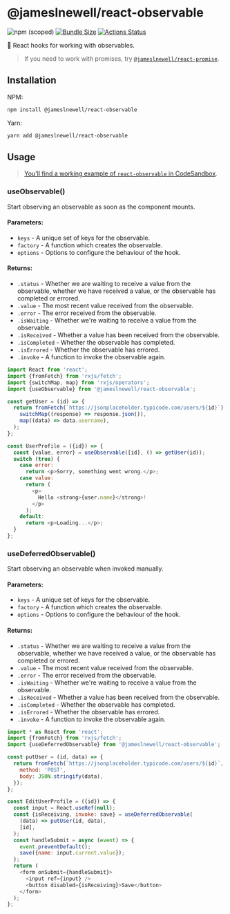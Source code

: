 # @jameslnewell/react-observable

![npm (scoped)](https://img.shields.io/npm/v/@jameslnewell/react-observable.svg)
[![Bundle Size](https://badgen.net/bundlephobia/minzip/@jameslnewell/react-observable)](https://bundlephobia.com/result?p=@jameslnewell/react-observable)
[![Actions Status](https://github.com/jameslnewell/react-observable/workflows/main/badge.svg)](https://github.com/jameslnewell/react-observable/actions)

🎣 React hooks for working with observables.

> If you need to work with promises, try [`@jameslnewell/react-promise`](https://github.com/jameslnewell/react-promise).

## Installation

NPM:

```bash
npm install @jameslnewell/react-observable
```

Yarn:

```bash
yarn add @jameslnewell/react-observable
```

## Usage

> [You'll find a working example of `react-observable` in CodeSandbox](https://codesandbox.io/s/jameslnewellreact-observable-sup96).

### useObservable()

Start observing an observable as soon as the component mounts.

#### Parameters:

- `keys` - A unique set of keys for the observable.
- `factory` - A function which creates the observable.
- `options` - Options to configure the behaviour of the hook.

#### Returns:

- `.status` - Whether we are waiting to receive a value from the observable, whether we have received a value, or the observable has completed or errored.
- `.value` - The most recent value received from the observable.
- `.error` - The error received from the observable.
- `.isWaiting` - Whether we're waiting to receive a value from the observable.
- `.isReceived` - Whether a value has been received from the observable.
- `.isCompleted` - Whether the observable has completed.
- `.isErrored` - Whether the observable has errored.
- `.invoke` - A function to invoke the observable again.

```js
import React from 'react';
import {fromFetch} from 'rxjs/fetch';
import {switchMap, map} from 'rxjs/operators';
import {useObservable} from '@jameslnewell/react-observable';

const getUser = (id) => {
  return fromFetch(`https://jsonplaceholder.typicode.com/users/${id}`).pipe(
    switchMap((response) => response.json()),
    map((data) => data.username),
  );
};

const UserProfile = ({id}) => {
  const {value, error} = useObservable([id], () => getUser(id));
  switch (true) {
    case error:
      return <p>Sorry, something went wrong.</p>;
    case value:
      return (
        <p>
          Hello <strong>{user.name}</strong>!
        </p>
      );
    default:
      return <p>Loading...</p>;
  }
};
```

### useDeferredObservable()

Start observing an observable when invoked manually.

#### Parameters:

- `keys` - A unique set of keys for the observable.
- `factory` - A function which creates the observable.
- `options` - Options to configure the behaviour of the hook.

#### Returns:

- `.status` - Whether we are waiting to receive a value from the observable, whether we have received a value, or the observable has completed or errored.
- `.value` - The most recent value received from the observable.
- `.error` - The error received from the observable.
- `.isWaiting` - Whether we're waiting to receive a value from the observable.
- `.isReceived` - Whether a value has been received from the observable.
- `.isCompleted` - Whether the observable has completed.
- `.isErrored` - Whether the observable has errored.
- `.invoke` - A function to invoke the observable again.

```js
import * as React from 'react';
import {fromFetch} from 'rxjs/fetch';
import {useDeferredObservable} from '@jameslnewell/react-observable';

const putUser = (id, data) => {
  return fromFetch(`https://jsonplaceholder.typicode.com/users/${id}`, {
    method: 'POST',
    body: JSON.stringify(data),
  });
};

const EditUserProfile = ({id}) => {
  const input = React.useRef(null);
  const {isReceiving, invoke: save} = useDeferredObservable(
    (data) => putUser(id, data),
    [id],
  );
  const handleSubmit = async (event) => {
    event.preventDefault();
    save({name: input.current.value});
  };
  return (
    <form onSubmit={handleSubmit}>
      <input ref={input} />
      <button disabled={isReceiving}>Save</button>
    </form>
  );
};
```
